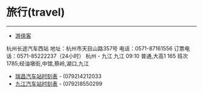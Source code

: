 
# 旅行(travel)

----

* [游侠客](http://youxiake.com/)

杭州长途汽车西站
地址：杭州市天目山路357号
  电话：0571-87161556
  订票电话：0571-85222237（24小时）
杭州 - 九江	九江	09:10		普通,大高1	165		班次1785;经油墩街,中馆,蔡岭,湖口,九江

* [瑞昌汽车站时刻表](http://www.checi.cn/qichezhan/799_1426/) - (0792)4212033
* [九江汽车站时刻表](http://www.checi.cn/qichezhan/64_225/) - (0792)8550299
